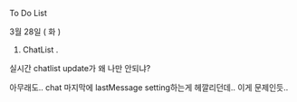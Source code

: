 To Do List

3월 28일 ( 화 )

1. ChatList .

실시간 chatlist update가 왜 나만 안되냐?

아무래도.. chat 마지막에 lastMessage setting하는게 헤깔리던데.. 이게 문제인듯..

